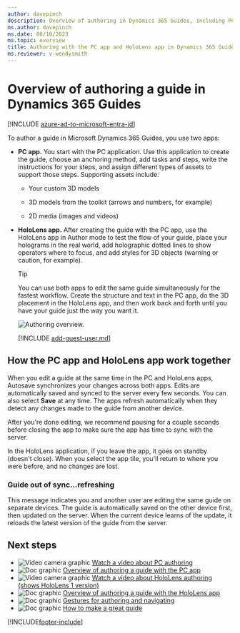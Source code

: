 ```yaml
---
author: davepinch
description: Overview of authoring in Dynamics 365 Guides, including PC authoring and HoloLens authoring
ms.author: davepinch
ms.date: 08/10/2023
ms.topic: overview
title: Authoring with the PC app and HoloLens app in Dynamics 365 Guides
ms.reviewer: v-wendysmith
---
```


# Overview of authoring a guide in Dynamics 365 Guides
 
[!INCLUDE [azure-ad-to-microsoft-entra-id](../includes/azure-ad-to-microsoft-entra-id.md)]

To author a guide in Microsoft Dynamics 365 Guides, you use two apps:

- **PC app.** You start with the PC application. Use this application to create the guide, choose an anchoring method, add tasks and steps, write the instructions for your steps, and assign different types of assets to support those steps. Supporting assets include:

  - Your custom 3D models

  - 3D models from the toolkit (arrows and numbers, for example)

  - 2D media (images and videos)

- **HoloLens app.** After creating the guide with the PC app, use the HoloLens app in Author mode to test the flow of your guide, place your holograms in the real world, add holographic dotted lines to show operators where to focus, and add styles for 3D objects (warning or caution, for example).

    > [!TIP]
    > You can use both apps to edit the same guide simultaneously for the fastest workflow. Create the structure and text in the PC app, do the 3D placement in the HoloLens app, and then work back and forth until you have your guide just the way you want it.

    ![Authoring overview.](media/authoring-overview.PNG "Authoring overview")

  [!INCLUDE [add-guest-user.md](../includes/add-guest-user.md)]

## How the PC app and HoloLens app work together

When you edit a guide at the same time in the PC and HoloLens apps, Autosave synchronizes your changes across both apps. Edits are automatically saved and synced to the server every few seconds. You can also select **Save** at any time. The apps refresh automatically when they detect any changes made to the guide from another device.

After you're done editing, we recommend pausing for a couple seconds before closing the app to make sure the app has time to sync with the server.

In the HoloLens application, if you leave the app, it goes on standby (doesn't close). When you select the app tile, you'll return to where you were before, and no changes are lost.

### Guide out of sync...refreshing

This message indicates you and another user are editing the same guide on separate devices. The guide is automatically saved on the other device first, then updated on the server. When the current device learns of the update, it reloads the latest version of the guide from the server.

## Next steps

- ![Video camera graphic](media/video-camera.PNG "Video camera graphic") [Watch a video about PC authoring](https://aka.ms/pcauthor)
- ![Doc graphic](media/doc-icon.PNG "Doc graphic") [Overview of authoring a guide with the PC app](pc-app-overview.md)
- ![Video camera graphic](media/video-camera.PNG "Video camera graphic") [Watch a video about HoloLens authoring (shows HoloLens 1 version)](https://aka.ms/hololensauthor)
- ![Doc graphic](media/doc-icon.PNG "Doc graphic") [Overview of authoring a guide with the HoloLens app](hololens-app-overview.md)
- ![Doc graphic](media/doc-icon.PNG "Doc graphic") [Gestures for authoring and navigating](authoring-gestures-HL2.md)
- ![Doc graphic](media/doc-icon.PNG "Doc graphic") [How to make a great guide](great-guide.md)


[!INCLUDE[footer-include](../includes/footer-banner.md)]
